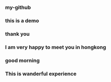 ### my-github
### this is a demo
### thank you
### I am very happy to meet you in hongkong
### good morning
### This is wanderful experience
